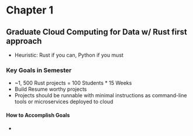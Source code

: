 # Chapter 1

## Graduate Cloud Computing for Data w/ Rust first approach

* Heuristic:  Rust if you can, Python if you must

### Key Goals in Semester

* ~1, 500 Rust projects = 100 Students * 15 Weeks
* Build Resume worthy projects
* Projects should be runnable with minimal instructions as command-line tools or microservices deployed to cloud

#### How to Accomplish Goals

* 



